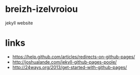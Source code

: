 breizh-izelvroiou
=================

jekyll website


# links

* https://help.github.com/articles/redirects-on-github-pages/
* http://joshualande.com/jekyll-github-pages-poole/
* http://24ways.org/2013/get-started-with-github-pages/